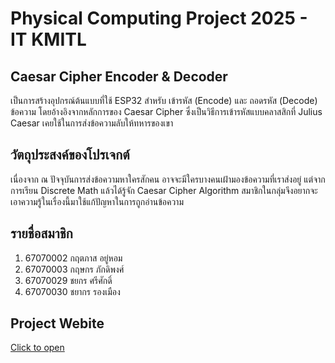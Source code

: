 # Physical Computing Project 2025 - IT KMITL
## Caesar Cipher Encoder & Decoder
เป็นการสร้างอุปกรณ์ต้นแบบที่ใช้ ESP32 สำหรับ เข้ารหัส (Encode) และ ถอดรหัส (Decode) ข้อความ โดยอ้างอิงจากหลักการของ Caesar Cipher ซึ่งเป็นวิธีการเข้ารหัสแบบคลาสสิกที่ Julius Caesar เคยใช้ในการส่งข้อความลับให้ทหารของเขา
## วัตถุประสงค์ของโปรเจกต์
เนื่องจาก ณ ปัจจุบันการส่งข้อความหาใครสักคน อาจจะมีใครบางคนเฝ้ามองข้อความที่เราส่งอยู่ แต่จากการเรียน Discrete Math แล้วได้รู้จัก Caesar Cipher Algorithm สมาชิกในกลุ่มจึงอยากจะเอาความรู้ในเรื่องนี้มาใช้แก้ปัญหาในการถูกอ่านข้อความ
## รายชื่อสมาชิก
1. 67070002 กฤตภาส อยู่หอม
2. 67070003 กฤษกร ภักดิพงศ์
3. 67070029 ชยกร ศรีศักดิ์
4. 67070030 ชยากร รองเมือง
## Project Webite
[Click to open](https://kritsakornn17.github.io/Caesar-Cipher-Encoder-and-Decoder/)
